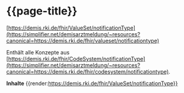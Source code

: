 # {{page-title}} 
[https://demis.rki.de/fhir/ValueSet/notificationType](https://simplifier.net/demisarztmeldung/~resources?canonical=https://demis.rki.de/fhir/valueset/notificationtype) 

Enthält alle Konzepte aus [https://demis.rki.de/fhir/CodeSystem/notificationType](https://simplifier.net/demisarztmeldung/~resources?canonical=https://demis.rki.de/fhir/codesystem/notificationtype).

**Inhalte**
{{render:https://demis.rki.de/fhir/ValueSet/notificationType}}